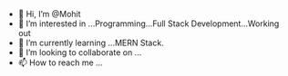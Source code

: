 - 👋 Hi, I’m @Mohit
- 👀 I’m interested in ...Programming...Full Stack Development...Working out
- 🌱 I’m currently learning ...MERN Stack.
- 💞️ I’m looking to collaborate on ...
- 📫 How to reach me ...

<!---
Mohit269/Mohit269 is a ✨ special ✨ repository because its `README.md` (this file) appears on your GitHub profile.
You can click the Preview link to take a look at your changes.
--->
